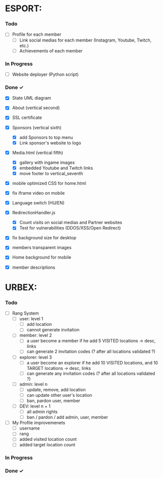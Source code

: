 # ESPORT:

### Todo

- [ ] Profile for each member
    - [ ] Link social medias for each member (Instagram, Youtube, Twitch, etc.)
    - [ ] Achievements of each member

### In Progress

- [ ] Website deployer (Python script)


### Done ✓
- [x] State UML diagram
- [x] About (vertical second)
- [x] SSL certificate
- [x]  Sponsors (vertical sixth)
    - [x] add Sponsors to top menu
    - [x] Link sponsor's website to logo
- [x] Media.html (vertical fifth)
    - [x] gallery with ingame images
    - [x] embedded Youtube and Twitch links
    - [x] move footer to vertical_seventh
- [x] mobile optimized CSS for home.html
- [x] fix iframe video on mobile
- [x] Language switch (HU/EN)
- [x] RedirectionHandler.js
    - [x] Count visits on social medias and Partner websites
    - [x] Test for vulnerabilities (DDOS/XSS/Open Redirect)
- [x] fix background size for desktop
- [x] members transparent images
- [x] Home background for mobile
- [x] member descriptions


# URBEX:

### Todo
- [ ] Rang System
    - [ ] user: level 1
        - [ ] add location
        - [ ] cannot generate invitation
    - [ ] member: level 2
        - [ ] a user become a member if he add 5 VISITED locations -> desc, links
        - [ ] can generate 2 invitation codes (? after all locations validated ?) 
    - [ ] explorer: level 3
        - [ ] a user become an explorer if he add 10 VISITED locations, and 10 TARGET locations -> desc, links
        - [ ] can generate any invitation codes (? after all locations validated ?) 
    - [ ] admin: level n
        - [ ] update, remove, add location
        - [ ] can update other user's location
        - [ ] ban, pardon user, member
    - [ ] DEV: level n + 1
        - [ ] all admin rights
        - [ ] ban / pardon / add admin, user, member

- [ ] My Profile improvemenets
    - [ ] username
    - [ ] rang
    - [ ] added visited location count
    - [ ] added target location count
     
### In Progress

### Done ✓

